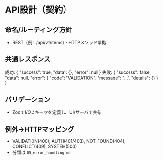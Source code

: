 # API設計（契約）

## 命名/ルーティング方針
- REST（例：/api/v1/items）・HTTPメソッド準拠

## 共通レスポンス
成功:
    { "success": true, "data": {}, "error": null }
失敗:
    { "success": false, "data": null, "error": { "code": "VALIDATION", "message": "...", "details": {} } }

## バリデーション
- ZodでI/Oスキーマを定義し、UI/サーバで共有

## 例外→HTTPマッピング
- VALIDATION(400), AUTH(401/403), NOT_FOUND(404), CONFLICT(409), SYSTEM(500)
- 分類は `05_error_handling.md`
